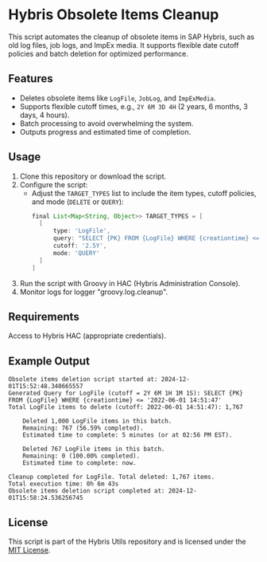 # Hybris Obsolete Items Cleanup

This script automates the cleanup of obsolete items in SAP Hybris, such as old log files, job logs, and ImpEx media. It supports flexible date cutoff policies and batch deletion for optimized performance.

## Features
- Deletes obsolete items like `LogFile`, `JobLog`, and `ImpExMedia`.
- Supports flexible cutoff times, e.g., `2Y 6M 3D 4H` (2 years, 6 months, 3 days, 4 hours).
- Batch processing to avoid overwhelming the system.
- Outputs progress and estimated time of completion.

## Usage

1. Clone this repository or download the script.
2. Configure the script:
   - Adjust the `TARGET_TYPES` list to include the item types, cutoff policies, and mode (`DELETE` or `QUERY`):
     ```groovy
     final List<Map<String, Object>> TARGET_TYPES = [
       [
           type: 'LogFile',
           query: "SELECT {PK} FROM {LogFile} WHERE {creationtime} <= '__CUTOFF_DATE__'",
           cutoff: '2.5Y',
           mode: 'QUERY'
       ]
     ]
3. Run the script with Groovy in HAC (Hybris Administration Console).
4. Monitor logs for logger "groovy.log.cleanup".

## Requirements

Access to Hybris HAC (appropriate credentials).

## Example Output

```
Obsolete items deletion script started at: 2024-12-01T15:52:48.340665557
Generated Query for LogFile (cutoff = 2Y 6M 1H 1M 1S): SELECT {PK} FROM {LogFile} WHERE {creationtime} <= '2022-06-01 14:51:47'
Total LogFile items to delete (cutoff: 2022-06-01 14:51:47): 1,767

    Deleted 1,000 LogFile items in this batch. 
    Remaining: 767 (56.59% completed). 
    Estimated time to complete: 5 minutes (or at 02:56 PM EST).

    Deleted 767 LogFile items in this batch. 
    Remaining: 0 (100.00% completed). 
    Estimated time to complete: now.

Cleanup completed for LogFile. Total deleted: 1,767 items.
Total execution time: 0h 6m 43s
Obsolete items deletion script completed at: 2024-12-01T15:58:24.536256745
```

## License

This script is part of the Hybris Utils repository and is licensed under the [MIT License](../LICENSE).
